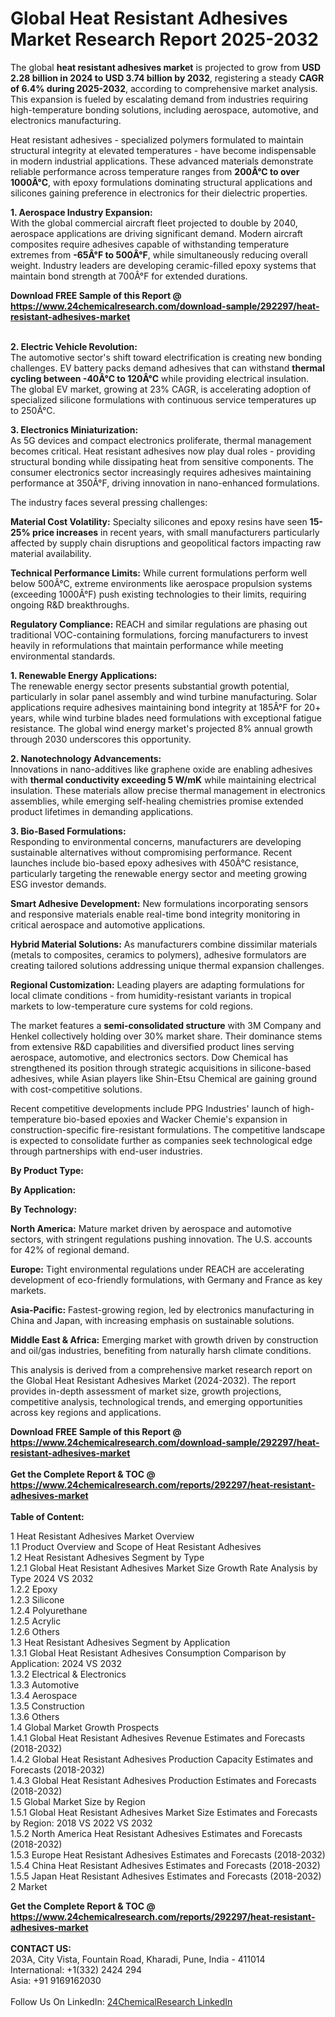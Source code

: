 <h1>Global Heat Resistant Adhesives Market Research Report 2025-2032</h1><p>The global <strong>heat resistant adhesives market</strong> is projected to grow from <strong>USD 2.28 billion in 2024 to USD 3.74 billion by 2032</strong>, registering a steady <strong>CAGR of 6.4% during 2025-2032</strong>, according to comprehensive market analysis. This expansion is fueled by escalating demand from industries requiring high-temperature bonding solutions, including aerospace, automotive, and electronics manufacturing.</p><p>Heat resistant adhesives - specialized polymers formulated to maintain structural integrity at elevated temperatures - have become indispensable in modern industrial applications. These advanced materials demonstrate reliable performance across temperature ranges from <strong>200Â°C to over 1000Â°C</strong>, with epoxy formulations dominating structural applications and silicones gaining preference in electronics for their dielectric properties.</p><p><strong>1. Aerospace Industry Expansion:</strong><br>
With the global commercial aircraft fleet projected to double by 2040, aerospace applications are driving significant demand. Modern aircraft composites require adhesives capable of withstanding temperature extremes from <strong>-65Â°F to 500Â°F</strong>, while simultaneously reducing overall weight. Industry leaders are developing ceramic-filled epoxy systems that maintain bond strength at 700Â°F for extended durations.</p><div><b>Download FREE Sample of this Report @ 
            <a href="https://www.24chemicalresearch.com/download-sample/292297/heat-resistant-adhesives-market">
            https://www.24chemicalresearch.com/download-sample/292297/heat-resistant-adhesives-market</a></b></div><br><p><strong>2. Electric Vehicle Revolution:</strong><br>
The automotive sector's shift toward electrification is creating new bonding challenges. EV battery packs demand adhesives that can withstand <strong>thermal cycling between -40Â°C to 120Â°C</strong> while providing electrical insulation. The global EV market, growing at 23% CAGR, is accelerating adoption of specialized silicone formulations with continuous service temperatures up to 250Â°C.</p><p><strong>3. Electronics Miniaturization:</strong><br>
As 5G devices and compact electronics proliferate, thermal management becomes critical. Heat resistant adhesives now play dual roles - providing structural bonding while dissipating heat from sensitive components. The consumer electronics sector increasingly requires adhesives maintaining performance at 350Â°F, driving innovation in nano-enhanced formulations.</p><p>The industry faces several pressing challenges:</p><p><strong>Material Cost Volatility:</strong> Specialty silicones and epoxy resins have seen <strong>15-25% price increases</strong> in recent years, with small manufacturers particularly affected by supply chain disruptions and geopolitical factors impacting raw material availability.</p><p><strong>Technical Performance Limits:</strong> While current formulations perform well below 500Â°C, extreme environments like aerospace propulsion systems (exceeding 1000Â°F) push existing technologies to their limits, requiring ongoing R&amp;D breakthroughs.</p><p><strong>Regulatory Compliance:</strong> REACH and similar regulations are phasing out traditional VOC-containing formulations, forcing manufacturers to invest heavily in reformulations that maintain performance while meeting environmental standards.</p><p><strong>1. Renewable Energy Applications:</strong><br>
The renewable energy sector presents substantial growth potential, particularly in solar panel assembly and wind turbine manufacturing. Solar applications require adhesives maintaining bond integrity at 185Â°F for 20+ years, while wind turbine blades need formulations with exceptional fatigue resistance. The global wind energy market's projected 8% annual growth through 2030 underscores this opportunity.</p><p><strong>2. Nanotechnology Advancements:</strong><br>
Innovations in nano-additives like graphene oxide are enabling adhesives with <strong>thermal conductivity exceeding 5 W/mK</strong> while maintaining electrical insulation. These materials allow precise thermal management in electronics assemblies, while emerging self-healing chemistries promise extended product lifetimes in demanding applications.</p><p><strong>3. Bio-Based Formulations:</strong><br>
Responding to environmental concerns, manufacturers are developing sustainable alternatives without compromising performance. Recent launches include bio-based epoxy adhesives with 450Â°C resistance, particularly targeting the renewable energy sector and meeting growing ESG investor demands.</p><p><strong>Smart Adhesive Development:</strong> New formulations incorporating sensors and responsive materials enable real-time bond integrity monitoring in critical aerospace and automotive applications.</p><p><strong>Hybrid Material Solutions:</strong> As manufacturers combine dissimilar materials (metals to composites, ceramics to polymers), adhesive formulators are creating tailored solutions addressing unique thermal expansion challenges.</p><p><strong>Regional Customization:</strong> Leading players are adapting formulations for local climate conditions - from humidity-resistant variants in tropical markets to low-temperature cure systems for cold regions.</p><p>The market features a <strong>semi-consolidated structure</strong> with 3M Company and Henkel collectively holding over 30% market share. Their dominance stems from extensive R&amp;D capabilities and diversified product lines serving aerospace, automotive, and electronics sectors. Dow Chemical has strengthened its position through strategic acquisitions in silicone-based adhesives, while Asian players like Shin-Etsu Chemical are gaining ground with cost-competitive solutions.</p><p>Recent competitive developments include PPG Industries' launch of high-temperature bio-based epoxies and Wacker Chemie's expansion in construction-specific fire-resistant formulations. The competitive landscape is expected to consolidate further as companies seek technological edge through partnerships with end-user industries.</p><p><strong>By Product Type:</strong></p><p><strong>By Application:</strong></p><p><strong>By Technology:</strong></p><p><strong>North America:</strong> Mature market driven by aerospace and automotive sectors, with stringent regulations pushing innovation. The U.S. accounts for 42% of regional demand.</p><p><strong>Europe:</strong> Tight environmental regulations under REACH are accelerating development of eco-friendly formulations, with Germany and France as key markets.</p><p><strong>Asia-Pacific:</strong> Fastest-growing region, led by electronics manufacturing in China and Japan, with increasing emphasis on sustainable solutions.</p><p><strong>Middle East &amp; Africa:</strong> Emerging market with growth driven by construction and oil/gas industries, benefiting from naturally harsh climate conditions.</p><p>This analysis is derived from a comprehensive market research report on the Global Heat Resistant Adhesives Market (2024-2032). The report provides in-depth assessment of market size, growth projections, competitive analysis, technological trends, and emerging opportunities across key regions and applications.</p><div><b>Download FREE Sample of this Report @ 
            <a href="https://www.24chemicalresearch.com/download-sample/292297/heat-resistant-adhesives-market">
            https://www.24chemicalresearch.com/download-sample/292297/heat-resistant-adhesives-market</a></b></div><br><div><b>Get the Complete Report & TOC @ 
            <a href="https://www.24chemicalresearch.com/reports/292297/heat-resistant-adhesives-market">
            https://www.24chemicalresearch.com/reports/292297/heat-resistant-adhesives-market</a></b></div><br>
            <b>Table of Content:</b><p>1 Heat Resistant Adhesives Market Overview<br />
    1.1 Product Overview and Scope of Heat Resistant Adhesives<br />
    1.2 Heat Resistant Adhesives Segment by Type<br />
        1.2.1 Global Heat Resistant Adhesives Market Size Growth Rate Analysis by Type 2024 VS 2032<br />
        1.2.2 Epoxy<br />
        1.2.3 Silicone<br />
        1.2.4 Polyurethane<br />
        1.2.5 Acrylic<br />
        1.2.6 Others<br />
    1.3 Heat Resistant Adhesives Segment by Application<br />
        1.3.1 Global Heat Resistant Adhesives Consumption Comparison by Application: 2024 VS 2032<br />
        1.3.2 Electrical & Electronics<br />
        1.3.3 Automotive<br />
        1.3.4 Aerospace<br />
        1.3.5 Construction<br />
        1.3.6 Others<br />
    1.4 Global Market Growth Prospects<br />
        1.4.1 Global Heat Resistant Adhesives Revenue Estimates and Forecasts (2018-2032)<br />
        1.4.2 Global Heat Resistant Adhesives Production Capacity Estimates and Forecasts (2018-2032)<br />
        1.4.3 Global Heat Resistant Adhesives Production Estimates and Forecasts (2018-2032)<br />
    1.5 Global Market Size by Region<br />
        1.5.1 Global Heat Resistant Adhesives Market Size Estimates and Forecasts by Region: 2018 VS 2022 VS 2032<br />
        1.5.2 North America Heat Resistant Adhesives Estimates and Forecasts (2018-2032)<br />
        1.5.3 Europe Heat Resistant Adhesives Estimates and Forecasts (2018-2032)<br />
        1.5.4 China Heat Resistant Adhesives Estimates and Forecasts (2018-2032)<br />
        1.5.5 Japan Heat Resistant Adhesives Estimates and Forecasts (2018-2032)<br />
2 Market</p><div><b>Get the Complete Report & TOC @ 
            <a href="https://www.24chemicalresearch.com/reports/292297/heat-resistant-adhesives-market">
            https://www.24chemicalresearch.com/reports/292297/heat-resistant-adhesives-market</a></b></div><br><b>CONTACT US:</b><br>
            203A, City Vista, Fountain Road, Kharadi, Pune, India - 411014<br>
            International: +1(332) 2424 294<br>
            Asia: +91 9169162030 <br><br>
            Follow Us On LinkedIn: <a href="https://www.linkedin.com/company/24chemicalresearch/">24ChemicalResearch LinkedIn</a>